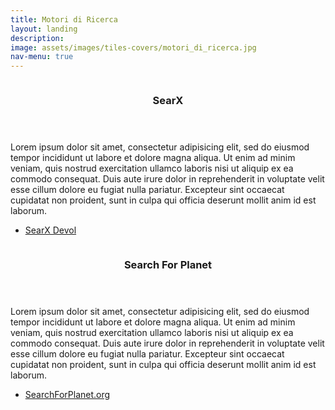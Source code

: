 ```yaml
---
title: Motori di Ricerca
layout: landing
description:
image: assets/images/tiles-covers/motori_di_ricerca.jpg
nav-menu: true
---
```


<!-- Main -->
<div id="main">

<!-- Two -->
<section id="two" class="spotlights">
	<section>
		<img src="{{ site.baseurl }}/assets/images/logos/motori_di_ricerca/searx.jpg" alt="">
		<div class="content">
			<div class="inner">
				<header class="major">
					<h3>SearX</h3>
				</header>
				<p>Lorem ipsum dolor sit amet, consectetur adipisicing elit, sed do eiusmod tempor incididunt ut labore et dolore magna aliqua. Ut enim ad minim veniam, quis nostrud exercitation ullamco laboris nisi ut aliquip ex ea commodo consequat. Duis aute irure dolor in reprehenderit in voluptate velit esse cillum dolore eu fugiat nulla pariatur. Excepteur sint occaecat cupidatat non proident, sunt in culpa qui officia deserunt mollit anim id est laborum.</p>
				<ul class="actions">
					<li><a href="https://searx.devol.it" class="button">SearX Devol</a></li>
				</ul>
			</div>
		</div>
	</section>
	<section>
		<img src="{{ site.baseurl }}/assets/images/logos/motori_di_ricerca/searchforplanet.jpg" alt="">
		<div class="content">
			<div class="inner">
				<header class="major">
					<h3>Search For Planet</h3>
				</header>
				<p>Lorem ipsum dolor sit amet, consectetur adipisicing elit, sed do eiusmod tempor incididunt ut labore et dolore magna aliqua. Ut enim ad minim veniam, quis nostrud exercitation ullamco laboris nisi ut aliquip ex ea commodo consequat. Duis aute irure dolor in reprehenderit in voluptate velit esse cillum dolore eu fugiat nulla pariatur. Excepteur sint occaecat cupidatat non proident, sunt in culpa qui officia deserunt mollit anim id est laborum.</p>
				<ul class="actions">
					<li><a href="https://www.searchforplanet.org/" class="button">SearchForPlanet.org</a></li>
				</ul>
			</div>
		</div>
	</section>
</section>

</div>
